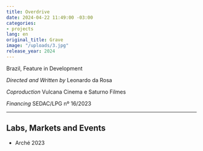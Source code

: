 ```yaml
---
title: Overdrive
date: 2024-04-22 11:49:00 -03:00
categories:
- projects
lang: en
original_title: Grave
image: "/uploads/3.jpg"
release_year: 2024
---
```


Brazil, Feature in Development

_Directed and Written by_ 
Leonardo da Rosa

_Coproduction_
Vulcana Cinema e Saturno Filmes

_Financing_
SEDAC/LPG nº 16/2023

---

## Labs, Markets and Events

- Arché 2023